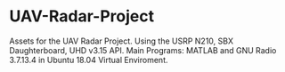 # UAV-Radar-Project
Assets for the UAV Radar Project. Using the USRP N210, SBX Daughterboard, UHD v3.15 API.
Main Programs: MATLAB and GNU Radio 3.7.13.4 in Ubuntu 18.04 Virtual Enviroment.
